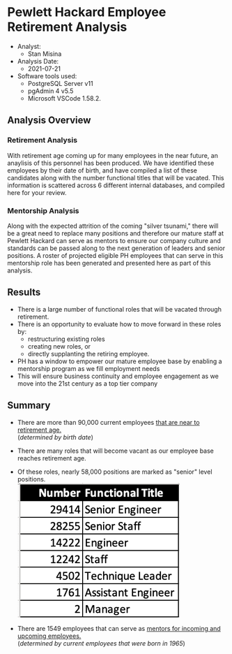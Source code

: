 # Pewlett Hackard Employee Retirement Analysis

* Analyst:  
  - Stan Misina
* Analysis Date:  
  - 2021-07-21
* Software tools used:  
  - PostgreSQL Server v11  
  - pgAdmin 4 v5.5  
  - Microsoft VSCode 1.58.2. 
  
## Analysis Overview  
### Retirement Analysis  
With retirement age coming up for many employees in the near future, an anaylisis of this personnel has been produced. We have identified these employees by their date of birth, and have compiled a list of these candidates along with the number functional titles that will be vacated. This information is scattered across 6 different internal databases, and compiled here for your review.  

### Mentorship Analysis
Along with the expected attrition of the coming "silver tsunami," there will be a great need to replace many positions and therefore our mature staff at Pewlett Hackard can serve as mentors to ensure our company culture and standards can be passed along to the next generation of leaders and senior positions. A roster of projected eligible PH employees that can serve in this mentorship role has been generated and presented here as part of this analysis.  

## Results  
*  There is a large number of functional roles that will be vacated through retirement.  
*  There is an opportunity to evaluate how to move forward in these roles by:
    *  restructuring existing roles  
    *  creating new roles, or   
    *  directly supplanting the retiring employee. 
*  PH has a window to empower our mature employee base by enabling a mentorship program as we fill employment needs
*  This will ensure business continuity and employee engagement as we move into the 21st century as a top tier company

## Summary  
*  There are more than 90,000 current employees [that are near to retirement age.](Data/unique_titles.csv)  
(*determined by birth date*)  
  
*  There are many roles that will become vacant as our employee base reaches retirement age.  
*  Of these roles, nearly 58,000 positions are marked as "senior" level positions.  
![vacant_roles.png](Data/vacant_roles.png "Vacant Roles")  
  
*  There are 1549 employees that can serve as [mentors for incoming and upcoming employees.](Data/mentorship_eligibility.csv)  
(*determined by current employees that were born in 1965*)  


